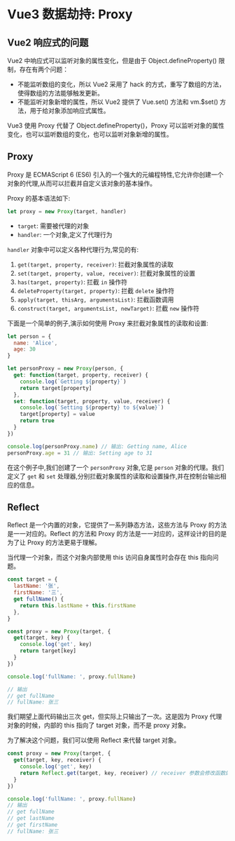 # Vue3 数据劫持: Proxy

## Vue2 响应式的问题

Vue2 中响应式可以监听对象的属性变化，但是由于 Object.defineProperty() 限制，存在有两个问题：

- 不能监听数组的变化，所以 Vue2 采用了 hack 的方式，重写了数组的方法，使得数组的方法能够触发更新。
- 不能监听对象新增的属性，所以 Vue2 提供了 Vue.set() 方法和 vm.$set() 方法，用于给对象添加响应式属性。

Vue3 使用 Proxy 代替了 Object.defineProperty()，Proxy 可以监听对象的属性变化，也可以监听数组的变化，也可以监听对象新增的属性。

## Proxy

Proxy 是 ECMAScript 6 (ES6) 引入的一个强大的元编程特性,它允许你创建一个对象的代理,从而可以拦截并自定义该对象的基本操作。

Proxy 的基本语法如下:

```javascript
let proxy = new Proxy(target, handler)
```

- `target`: 需要被代理的对象
- `handler`: 一个对象,定义了代理行为

`handler` 对象中可以定义各种代理行为,常见的有:

1. `get(target, property, receiver)`: 拦截对象属性的读取
2. `set(target, property, value, receiver)`: 拦截对象属性的设置
3. `has(target, property)`: 拦截 `in` 操作符
4. `deleteProperty(target, property)`: 拦截 `delete` 操作符
5. `apply(target, thisArg, argumentsList)`: 拦截函数调用
6. `construct(target, argumentsList, newTarget)`: 拦截 `new` 操作符

下面是一个简单的例子,演示如何使用 Proxy 来拦截对象属性的读取和设置:

```javascript
let person = {
  name: 'Alice',
  age: 30
}

let personProxy = new Proxy(person, {
  get: function(target, property, receiver) {
    console.log(`Getting ${property}`)
    return target[property]
  },
  set: function(target, property, value, receiver) {
    console.log(`Setting ${property} to ${value}`)
    target[property] = value
    return true
  }
})

console.log(personProxy.name) // 输出: Getting name, Alice
personProxy.age = 31 // 输出: Setting age to 31
```

在这个例子中,我们创建了一个 `personProxy` 对象,它是 `person` 对象的代理。我们定义了 `get` 和 `set` 处理器,分别拦截对象属性的读取和设置操作,并在控制台输出相应的信息。

## Reflect

Reflect 是一个内置的对象，它提供了一系列静态方法，这些方法与 Proxy 的方法是一一对应的。Reflect 的方法和 Proxy 的方法是一一对应的，这样设计的目的是为了让 Proxy 的方法更易于理解。

当代理一个对象，而这个对象内部使用 this 访问自身属性时会存在 this 指向问题。

```js
const target = {
  lastName: '张',
  firstName: '三',
  get fullName() {
    return this.lastName + this.firstName
  },
}

const proxy = new Proxy(target, {
  get(target, key) {
    console.log('get', key)
    return target[key]
  }
})

console.log('fullName: ', proxy.fullName)

// 输出
// get fullName
// fullName: 张三
```

我们期望上面代码输出三次 get，但实际上只输出了一次。这是因为 Proxy 代理对象的时候，内部的 this 指向了 target 对象，而不是 proxy 对象。

为了解决这个问题，我们可以使用 Reflect 来代替 target 对象。

```js
const proxy = new Proxy(target, {
  get(target, key, receiver) {
    console.log('get', key)
    return Reflect.get(target, key, receiver) // receiver 参数会修改函数的 this 指向
  }
})

console.log('fullName: ', proxy.fullName)
// 输出
// get fullName
// get lastName
// get firstName
// fullName: 张三
```